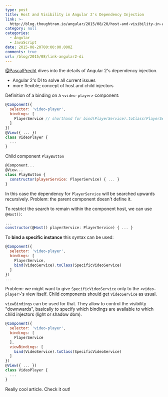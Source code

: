 ```yaml
---
type: post
title: Host and Visibility in Angular 2's Dependency Injection
link: >-
  http://blog.thoughtram.io/angular/2015/08/20/host-and-visibility-in-angular-2-dependency-injection.html
category: null
categories:
  - Angular
  - JavaScript
date: 2015-08-20T00:00:00.000Z
comments: true
url: /blog/2015/08/link-angular2-di
---
```


[@PascalPrecht](https://twitter.com/PascalPrecht) dives into the details of Angular 2's dependency injection.

- Angular 2's DI to solve all current issues
- more flexible; concept of host and child injectors

Definition of a binding on a `<video-player>` component:

```javascript
@Component({
  selector: 'video-player',
  bindings: [
    PlayerService // shorthand for bind(PlayerService).toClass(PlayerService)
  ]
})
@View({ ... })
class VideoPlayer {
  ...
}
```

Child component `PlayButton`

```javascript
@Component...
@View...
class PlayButton {
  constructor(playerService: PlayerService) { ... }
}
```

In this case the dependency for `PlayerService` will be searched upwards recursively. Problem: the parent component doesn't define it.

To restrict the search to remain within the component host, we can use `@Host()`:

```javascript
...
constructor(@Host() playerService: PlayerService) { ... }
```

To **bind a specific instance** this syntax can be used:

```javascript
@Component({
  selector: 'video-player',
  bindings: [
    PlayerService,
    bind(VideoService).toClass(SpecificVideoService)
  ]
})
...
```

Problem: we might want to give `SpecificVideoService` only to the `<video-player>`'s view itself. Child components should get `VideoService` as usual.

`viewBindings` can be used for that. They allow to control the visibility "downwards", basically to specify
which bindings are available to which child injectors (light or shadow dom).

```javascript
@Component({
  selector: 'video-player',
  bindings: [
    PlayerService
  ],
  viewBindings: [
    bind(VideoService).toClass(SpecificVideoService)
  ]
})
@View({ ... })
class VideoPlayer {
  ...
}
```

Really cool article. Check it out!
